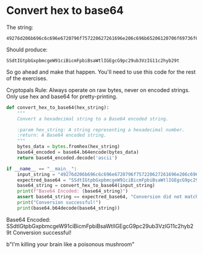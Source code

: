 
# Convert hex to base64

The string:

```plaintext
49276d206b696c6c696e6720796f757220627261696e206c696b65206120706f69736f6e6f7573206d757368726f6f6d
```

Should produce:

```plaintext
SSdtIGtpbGxpbmcgeW91ciBicmFpbiBsaWtlIGEgcG9pc29ub3VzIG11c2hyb29t
```

So go ahead and make that happen. You'll need to use this code for the rest of the exercises.

Cryptopals Rule:
Always operate on raw bytes, never on encoded strings. Only use hex and base64 for pretty-printing.

```python
def convert_hex_to_base64(hex_string):
    """
    Convert a hexadecimal string to a Base64 encoded string.

    :param hex_string: A string representing a hexadecimal number.
    :return: A Base64 encoded string.
    """
    bytes_data = bytes.fromhex(hex_string)
    base64_encoded = base64.b64encode(bytes_data)
    return base64_encoded.decode('ascii')
```

```python
if __name__ == "__main__":
    input_string = "49276d206b696c6c696e6720796f757220627261696e206c696b65206120706f69736f6e6f7573206d757368726f6f6d"
    expectred_base64 = "SSdtIGtpbGxpbmcgeW91ciBicmFpbiBsaWtlIGEgcG9pc29ub3VzIG11c2hyb29t"
    base64_string = convert_hex_to_base64(input_string)
    print(f"Base64 Encoded: {base64_string}")
    assert base64_string == expectred_base64, "Conversion did not match expected output."
    print("Conversion successful!")
    print(base64.b64decode(base64_string))
```

Base64 Encoded: SSdtIGtpbGxpbmcgeW91ciBicmFpbiBsaWtlIGEgcG9pc29ub3VzIG11c2hyb29t
Conversion successful!

b"I'm killing your brain like a poisonous mushroom"
